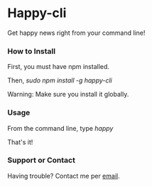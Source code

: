 # Happy-cli
Get happy news right from your command line!

### How to Install
First, you must have npm installed.

Then, _sudo npm install -g happy-cli_

Warning: Make sure you install it globally.

### Usage
From the command line, type _happy_

That's it!

### Support or Contact
Having trouble? Contact me per [email](mailto:h.orefice@gmail.com).
